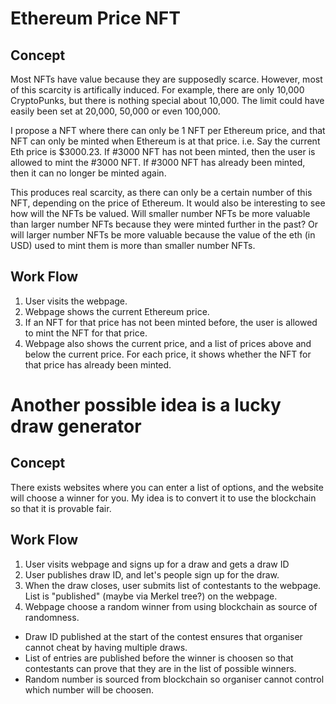 # Ethereum Price NFT

## Concept
Most NFTs have value because they are supposedly scarce. However, most of this scarcity is artifically induced. For example, there are only 10,000 CryptoPunks, but there is nothing special about 10,000. The limit could have easily been set at 20,000, 50,000 or even 100,000.

I propose a NFT where there can only be 1 NFT per Ethereum price, and that NFT can only be minted when Ethereum is at that price. i.e. Say the current Eth price is $3000.23. If #3000 NFT has not been minted, then the user is allowed to mint the #3000 NFT. If #3000 NFT has already been minted, then it can no longer be minted again.

This produces real scarcity, as there can only be a certain number of this NFT, depending on the price of Ethereum. It would also be interesting to see how will the NFTs be valued. Will smaller number NFTs be more valuable than larger number NFTs because they were minted further in the past? Or will larger number NFTs be more valuable because the value of the eth (in USD) used to mint them is more than smaller number NFTs.


## Work Flow
1. User visits the webpage.
2. Webpage shows the current Ethereum price.
3. If an NFT for that price has not been minted before, the user is allowed to mint the NFT for that price.
4. Webpage also shows the current price, and a list of prices above and below the current price. For each price, it shows whether the NFT for that price has already been minted.


# Another possible idea is a lucky draw generator

## Concept
There exists websites where you can enter a list of options, and the website will choose a winner for you. My idea is to convert it to use the blockchain so that it is provable fair.

## Work Flow
1. User visits webpage and signs up for a draw and gets a draw ID
2. User publishes draw ID, and let's people sign up for the draw.
3. When the draw closes, user submits list of contestants to the webpage. List is "published" (maybe via Merkel tree?) on the webpage.
4. Webpage choose a random winner from using blockchain as source of randomness.

* Draw ID published at the start of the contest ensures that organiser cannot cheat by having multiple draws.
* List of entries are published before the winner is choosen so that contestants can prove that they are in the list of possible winners.
* Random number is sourced from blockchain so organiser cannot control which number will be choosen.
